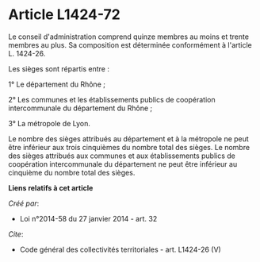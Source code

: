 # Article L1424-72

Le conseil d'administration comprend quinze membres au moins et trente membres au plus. Sa composition est déterminée
conformément à l'article L. 1424-26.

Les sièges sont répartis entre :

1° Le département du Rhône ;

2° Les communes et les établissements publics de coopération intercommunale du département du Rhône ;

3° La métropole de Lyon.

Le nombre des sièges attribués au département et à la métropole ne peut être inférieur aux trois cinquièmes du nombre total
des sièges. Le nombre des sièges attribués aux communes et aux établissements publics de coopération intercommunale du
département ne peut être inférieur au cinquième du nombre total des sièges.

**Liens relatifs à cet article**

_Créé par_:

  - Loi n°2014-58 du 27 janvier 2014 - art. 32

_Cite_:

  - Code général des collectivités territoriales - art. L1424-26 (V)
